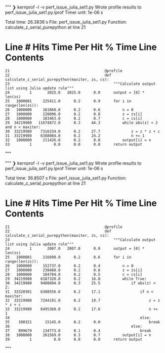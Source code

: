 """
❯ kernprof -l -v  perf_issue_julia_set1.py
Wrote profile results to perf_issue_julia_set1.py.lprof
Timer unit: 1e-06 s

Total time: 26.3836 s
File: perf_issue_julia_set1.py
Function: calculate_z_serial_purepython at line 21

Line #      Hits         Time  Per Hit   % Time  Line Contents
==============================================================
    21                                           @profile
    22                                           def calculate_z_serial_purepython(maxiter, zs, cs):
    23                                               """Calculate output list using Julia update rule"""
    24         1       2025.0   2025.0      0.0      output = [0] * len(zs)
    25   1000001     225411.0      0.2      0.9      for i in range(len(zs)):
    26   1000000     161860.0      0.2      0.6          n = 0
    27   1000000     220096.0      0.2      0.8          z = zs[i]
    28   1000000     183463.0      0.2      0.7          c = cs[i]
    29  34219980   11674872.0      0.3     44.3          while abs(z) < 2 and n < maxiter:
    30  33219980    7316334.0      0.2     27.7              z = z * z + c
    31  33219980    6388084.0      0.2     24.2              n += 1
    32   1000000     211426.0      0.2      0.8          output[i] = n
    33         1          0.0      0.0      0.0      return output
"""

"""
❯ kernprof -l -v  perf_issue_julia_set1.py
Wrote profile results to perf_issue_julia_set1.py.lprof
Timer unit: 1e-06 s

Total time: 36.8507 s
File: perf_issue_julia_set1.py
Function: calculate_z_serial_purepython at line 21

Line #      Hits         Time  Per Hit   % Time  Line Contents
==============================================================
    21                                           @profile
    22                                           def calculate_z_serial_purepython(maxiter, zs, cs):
    23                                               """Calculate output list using Julia update rule"""
    24         1       2007.0   2007.0      0.0      output = [0] * len(zs)
    25   1000001     216898.0      0.2      0.6      for i in range(len(zs)):
    26   1000000     152737.0      0.2      0.4          n = 0
    27   1000000     238488.0      0.2      0.6          z = zs[i]
    28   1000000     184784.0      0.2      0.5          c = cs[i]
    29  34219980    6187320.0      0.2     16.8          while True:
    30  34219980    9408894.0      0.3     25.5              if abs(z) < 2:
    31  33320301    6308556.0      0.2     17.1                  if n < maxiter:
    32  33219980    7244191.0      0.2     19.7                      z = z * z + c
    33  33219980    6495360.0      0.2     17.6                      n += 1
    34                                                           else:
    35    100321      15145.0      0.2      0.0                      break
    36                                                       else:
    37    899679     134773.0      0.1      0.4                  break
    38   1000000     261569.0      0.3      0.7          output[i] = n
    39         1          0.0      0.0      0.0      return output

"""
